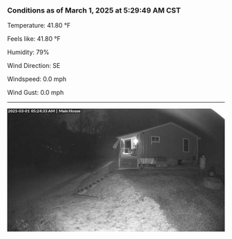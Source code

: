 ### Conditions as of March 1, 2025 at 5:29:49 AM CST 

Temperature: 41.80 &deg;F

Feels like: 41.80 &deg;F

Humidity: 79%

Wind Direction: SE

Windspeed: 0.0 mph

Wind Gust: 0.0 mph

---

<img src="./images/latest.jpeg"/>

